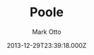 ---
title: Poole
github: https://github.com/poole/poole
demo: https://demo.getpoole.com/
author: Mark Otto
ssg:
  - Jekyll
cms:
  - Markdown
date: 2013-12-29T23:39:18.000Z
description: The Jekyll Butler. A no frills responsive Jekyll blog theme.
draft: true
publish_date: '2013-12-29T23:39:18Z'
update_date: '2020-05-28T04:37:27Z'
github_star: 2732
github_fork: 1725
---